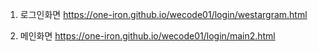 
1. 로그인화면
https://one-iron.github.io/wecode01/login/westargram.html

2. 메인화면
https://one-iron.github.io/wecode01/login/main2.html
